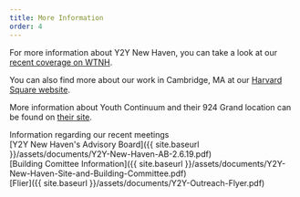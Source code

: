 ```yaml
---
title: More Information
order: 4
---
```


For more information about Y2Y New Haven, you can take a look at our [recent coverage on WTNH](https://www.wtnh.com/news/connecticut/new-haven/plans-to-get-new-haven-homeless-youth-out-of-the-cold/1742654500).

You can also find more about our work in Cambridge, MA at our [Harvard Square website](https://www.y2yharvardsquare.org/).

More information about Youth Continuum and their 924 Grand location can be found on [their site](http://www.youthcontinuum.org/mission-and-philosophy.html).

Information regarding our recent meetings<br>
[Y2Y New Haven's Advisory Board]({{ site.baseurl }}/assets/documents/Y2Y-New-Haven-AB-2.6.19.pdf)<br>
[Building Comittee Information]({{ site.baseurl }}/assets/documents/Y2Y-New-Haven-Site-and-Building-Committee.pdf)<br>
[Flier]({{ site.baseurl }}/assets/documents/Y2Y-Outreach-Flyer.pdf)<br>
